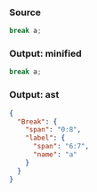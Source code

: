 ### Source
```js parse:stmt
break a;
```

### Output: minified
```js
break a;
```

### Output: ast
```json
{
  "Break": {
    "span": "0:8",
    "label": {
      "span": "6:7",
      "name": "a"
    }
  }
}
```

